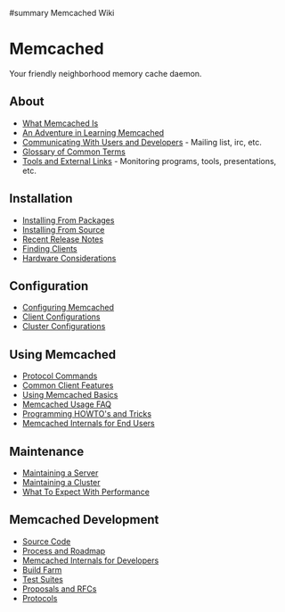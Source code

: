 ﻿#summary Memcached Wiki

# Memcached #

Your friendly neighborhood memory cache daemon.

## About ##

  * [What Memcached Is](NewOverview.md)
  * [An Adventure in Learning Memcached](TutorialCachingStory.md)
  * [Communicating With Users and Developers](NewCommunication.md) - Mailing list, irc, etc.
  * [Glossary of Common Terms](NewGlossary.md)
  * [Tools and External Links](NewLinks.md) - Monitoring programs, tools, presentations, etc.

## Installation ##

  * [Installing From Packages](NewInstallFromPackage.md)
  * [Installing From Source](NewInstallFromSource.md)
  * [Recent Release Notes](ReleaseNotes.md)
  * [Finding Clients](NewClients.md)
  * [Hardware Considerations](NewHardware.md)

## Configuration ##

  * [Configuring Memcached](NewConfiguringServer.md)
  * [Client Configurations](NewConfiguringClient.md)
  * [Cluster Configurations](NewClustering.md)

## Using Memcached ##

  * [Protocol Commands](NewCommands.md)
  * [Common Client Features](NewCommonFeatures.md)
  * [Using Memcached Basics](NewProgramming.md)
  * [Memcached Usage FAQ](NewProgrammingFAQ.md)
  * [Programming HOWTO's and Tricks](NewProgrammingTricks.md)
  * [Memcached Internals for End Users](NewUserInternals.md)

## Maintenance ##

  * [Maintaining a Server](NewServerMaint.md)
  * [Maintaining a Cluster](NewClusterMaint.md)
  * [What To Expect With Performance](NewPerformance.md)

## Memcached Development ##

  * [Source Code](DevelopmentRepos.md)
  * [Process and Roadmap](NewDevelopmentProcess.md)
  * [Memcached Internals for Developers](NewInternals.md)
  * [Build Farm](BuildFarm.md)
  * [Test Suites](TestSuites.md)
  * [Proposals and RFCs](NewProposals.md)
  * [Protocols](NewProtocols.md)